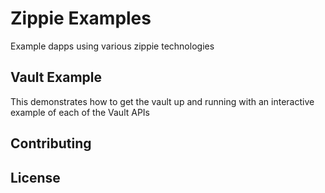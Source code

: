 # Zippie Examples
Example dapps using various zippie technologies

## Vault Example
This demonstrates how to get the vault up and running with an interactive example of each of the Vault APIs

## Contributing

## License
